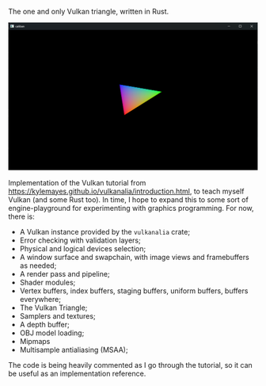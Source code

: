The one and only Vulkan triangle, written in Rust.

![Vulkan Triangle](img/triangle.png)

Implementation of the Vulkan tutorial from
https://kylemayes.github.io/vulkanalia/introduction.html, to
teach myself Vulkan (and some Rust too). In time, I hope to
expand this to some sort of engine-playground for experimenting
with graphics programming. For now, there is:

- A Vulkan instance provided by the `vulkanalia` crate;
- Error checking with validation layers;
- Physical and logical devices selection;
- A window surface and swapchain, with image views and
  framebuffers as needed;
- A render pass and pipeline;
- Shader modules;
- Vertex buffers, index buffers, staging buffers, uniform
  buffers, buffers everywhere;
- The Vulkan Triangle;
- Samplers and textures;
- A depth buffer;
- OBJ model loading;
- Mipmaps
- Multisample antialiasing (MSAA);

The code is being heavily commented as I go through the tutorial, so it can be useful as an implementation reference.
